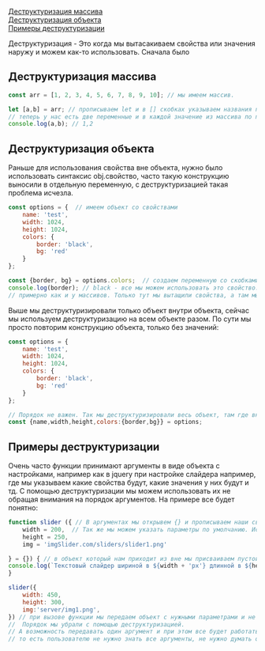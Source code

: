 [Деструктуризация массива]()<br>
[Деструктуризация объекта]()<br>
[Примеры деструктуризации]()<br>


Деструктуризация - Это когда мы вытасакиваем свойства или значения наружу и можем как-то использовать. Сначала было
## <a name ='destr'> Деструктуризация массива </a> ##
```javaScript
const arr = [1, 2, 3, 4, 5, 6, 7, 8, 9, 10]; // мы имеем массив.

let [a,b] = arr; // прописываем let и в [] скобках указываем названия переменных, далее оператор присваивания и массив который мы деструктуризируем
// теперь у нас есть две переменные и в каждой значение из массива по порядку.
console.log(a,b); // 1,2
```
## <a name ='dectr'> Деструктуризация объекта </a> ##
Раньше для использования свойства вне объекта, нужно было использовать синтаксис obj.свойство, часто такую конструкцию выносили в отдельную переменную, с деструктуризацией такая проблема исчезла.
```javaScript
const options = {  // имеем объект со свойствами
    name: 'test',
    width: 1024,
    height: 1024,
    colors: {
        border: 'black',
        bg: 'red'
    }
};

const {border, bg} = options.colors;  // создаем переменную со скобками фигурными {}, после помещаем свойства, что хотим вытащить, а потом, откуда.
console.log(border); // black - все мы можем использовать это свойство.
// примерно как и у массивов. Только тут мы вытащили свойства, а там мы их присвоили в определенные переменные, так как здесь само свойство играет роль переменной, а внутренности - значение, у массивов есть только значение, поэтому для них нужно хранилище.
```
Выше мы деструктуризировали только объект внутри объекта, сейчас мы используем деструктуризацию на всем объекте разом. По сути мы просто повторим конструкцию объекта, только без значений:
```javaScript
const options = { 
    name: 'test',
    width: 1024,
    height: 1024,
    colors: {
        border: 'black',
        bg: 'red'
    }
};

// Порядок не важен. Так мы деструктуризировали весь объект, там где внутренний объект 'colors' мы просто ставим : и указываем его свойства в {} скобках.
const {name,width,height,colors:{border,bg}} = options;
```

## <a name ='primer'> Примеры деструктуризации </a> ##
Очень часто функции принимают аргументы в виде объекта с настройками, например как в jquery при настройке слайдера например, где мы указываем какие свойства будут, какие значения у них будут и тд. С помощью деструктуризации мы можем использовать их не обращая внимания на порядок аргументов. На примере все будет понятно:
```javaScript
function slider ({ // В аргументах мы открывем {} и прописываем наши свойства.
    width = 200,  // Так же мы можем указать параметры по умолчанию. Используем знак присваивания у нужного свойства и прописываем нужное значение.
    height = 250,
    img = 'imgSlider.com/sliders/slider1.png'

} = {}) { // в объект который нам приходит из вне мы присваиваем пустой объект. Нужно это для того, что бы не было ошибки, при вызове нашей функции без передоваемого объекта.
console.log(`Текстовый слайдер шириной в ${width + 'px'} длинной в ${height + 'px'} и с картинкой с этого адреса ${img}`)
}

slider({
    width: 450,
    height: 300,
    img:'server/img1.png',
}) // при вызове функции мы передаем объект с нужными параметрами и не важно в каком они порядке и скольки их.
//  Порядок мы убрали с помощью деструктуризацией. 
// А возможность передавать один аргумент и при этом все будет работать как нужно, мы пофиксили с помощью параметров по умолчанию.
// то есть пользователю не нужно знать все аргументы, не нужно думать о порядке и так далее, ему нужно поменять ширину, он ее меняет и все будет работать.
```
